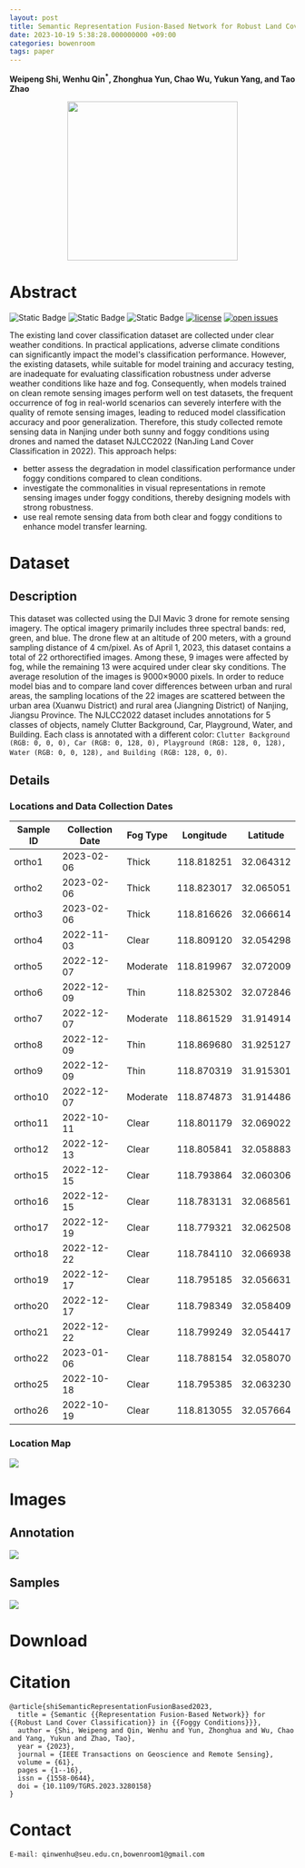 ```yaml
---
layout: post
title: Semantic Representation Fusion-Based Network for Robust Land Cover Classification in Foggy Conditions
date: 2023-10-19 5:38:28.000000000 +09:00
categories: bowenroom
tags: paper
---
```

**Weipeng Shi, Wenhu Qin<sup>*</sup>, Zhonghua Yun, Chao Wu, Yukun Yang, and Tao Zhao**
<div style="text-align:center;">
  <img src="https://s2.loli.net/2023/11/11/N5XiEebTSd4YM7a.png" width="300" height="280" style="display: inline-block; vertical-align: middle;">
</div>


# Abstract
![Static Badge](https://img.shields.io/badge/NJLCC2022-passing-brightgreen)
![Static Badge](https://img.shields.io/badge/Latest_Date-20230228-violet)
![Static Badge](https://img.shields.io/badge/Progress-40%25-blue)
[![license](https://img.shields.io/github/license/open-mmlab/mmsegmentation.svg)](https://github.com/open-mmlab/mmsegmentation/blob/main/LICENSE)
[![open issues](https://isitmaintained.com/badge/open/open-mmlab/mmsegmentation.svg)](https://github.com/bowenroom/bowenroom.github.io/issues) 




The existing land cover classification dataset are collected under clear weather conditions. In practical applications, adverse climate conditions can significantly impact the model's classification performance. However, the existing datasets, while suitable for model training and accuracy testing, are inadequate for evaluating classification robustness under adverse weather conditions like haze and fog. Consequently, when models trained on clean remote sensing images perform well on test datasets, the frequent occurrence of fog in real-world scenarios can severely interfere with the quality of remote sensing images, leading to reduced model classification accuracy and poor generalization. Therefore, this study collected remote sensing data in Nanjing under both sunny and foggy conditions using drones and named the dataset NJLCC2022 (NanJing Land Cover Classification in 2022). This approach helps: 
-  better assess the degradation in model classification performance under foggy conditions compared to clean conditions.
- investigate the commonalities in visual representations in remote sensing images under foggy conditions, thereby designing models with strong robustness.
- use real remote sensing data from both clear and foggy conditions to enhance model transfer learning.

# Dataset 
## Description
This dataset was collected using the DJI Mavic 3 drone for remote sensing imagery. The optical imagery primarily includes three spectral bands: red, green, and blue. The drone flew at an altitude of 200 meters, with a ground sampling distance of 4 cm/pixel. As of April 1, 2023, this dataset contains a total of 22 orthorectified images. Among these, 9 images were affected by fog, while the remaining 13 were acquired under clear sky conditions. The average resolution of the images is 9000×9000 pixels. In order to reduce model bias and to compare land cover differences between urban and rural areas, the sampling locations of the 22 images are scattered between the urban area (Xuanwu District) and rural area (Jiangning District) of Nanjing, Jiangsu Province. The NJLCC2022 dataset includes annotations for 5 classes of objects, namely Clutter Background, Car, Playground, Water, and Building. Each class is annotated with a different color: `Clutter Background (RGB: 0, 0, 0), Car (RGB: 0, 128, 0), Playground (RGB: 128, 0, 128), Water (RGB: 0, 0, 128), and Building (RGB: 128, 0, 0)`.
## Details
### Locations and Data Collection Dates

| Sample ID | Collection Date | Fog Type | Longitude | Latitude |
|-----------|-----------------|----------|-----------|----------|
| ortho1    | 2023-02-06      | Thick     | 118.818251| 32.064312|
| ortho2    | 2023-02-06      | Thick     | 118.823017| 32.065051|
| ortho3    | 2023-02-06      | Thick     | 118.816626| 32.066614|
| ortho4    | 2022-11-03      | Clear     | 118.809120| 32.054298|
| ortho5    | 2022-12-07      | Moderate  | 118.819967| 32.072009|
| ortho6    | 2022-12-09      | Thin      | 118.825302| 32.072846|
| ortho7    | 2022-12-07      | Moderate  | 118.861529| 31.914914|
| ortho8    | 2022-12-09      | Thin      | 118.869680| 31.925127|
| ortho9    | 2022-12-09      | Thin     | 118.870319| 31.915301|
| ortho10   | 2022-12-07      | Moderate  | 118.874873| 31.914486|
| ortho11   | 2022-10-11      | Clear | 118.801179| 32.069022|
| ortho12   | 2022-12-13      | Clear | 118.805841| 32.058883|
| ortho15   | 2022-12-15      | Clear | 118.793864| 32.060306|
| ortho16   | 2022-12-15      | Clear | 118.783131| 32.068561|
| ortho17   | 2022-12-19      | Clear | 118.779321| 32.062508|
| ortho18   | 2022-12-22      | Clear | 118.784110| 32.066938|
| ortho19   | 2022-12-17      | Clear | 118.795185| 32.056631|
| ortho20   | 2022-12-17      | Clear | 118.798349| 32.058409|
| ortho21   | 2022-12-22      | Clear | 118.799249| 32.054417|
| ortho22   | 2023-01-06      | Clear | 118.788154| 32.058070|
| ortho25   | 2022-10-18      | Clear | 118.795385| 32.063230|
| ortho26   | 2022-10-19      | Clear | 118.813055| 32.057664|

### Location Map
![](https://s2.loli.net/2023/11/12/CSVOQIgz65kvdmT.png)
# Images
## Annotation
![](https://s2.loli.net/2023/11/12/N3Ons2gcFrqfvEp.png)
## Samples
![](https://s2.loli.net/2023/11/12/tmJ2AlSHzT5nUPv.png)

# Download
# Citation
```
@article{shiSemanticRepresentationFusionBased2023,
  title = {Semantic {{Representation Fusion-Based Network}} for {{Robust Land Cover Classification}} in {{Foggy Conditions}}},
  author = {Shi, Weipeng and Qin, Wenhu and Yun, Zhonghua and Wu, Chao and Yang, Yukun and Zhao, Tao},
  year = {2023},
  journal = {IEEE Transactions on Geoscience and Remote Sensing},
  volume = {61},
  pages = {1--16},
  issn = {1558-0644},
  doi = {10.1109/TGRS.2023.3280158}
}

```
# Contact
`E-mail: qinwenhu@seu.edu.cn,bowenroom1@gmail.com`


 

 




